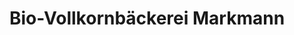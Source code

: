 ---
title: "Bio-Vollkornbäckerei Markmann"
url: /bonn/bio-vollkornbaeckerei-markmann/
shop: Bäckerei
---